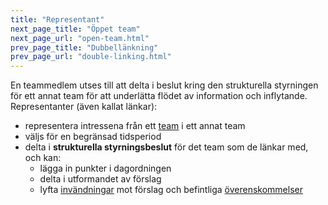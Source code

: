 ```yaml
---
title: "Representant"
next_page_title: "Öppet team"
next_page_url: "open-team.html"
prev_page_title: "Dubbellänkning"
prev_page_url: "double-linking.html"
---
```



<div class="card summary"><div class="card-body">En teammedlem utses till att delta i beslut kring den strukturella styrningen för ett annat team för att underlätta flödet av information och inflytande.
</div></div>
Representanter (även kallat länkar):

- representera intressena från ett <a href="glossary.html#entry-team" class="glossary-tooltip" data-toggle="tooltip" title="Team: En grupp människor som samarbetar mot en gemensam drivkraft (eller mål). Vanligtvis är ett team en del av en organisation, eller så bildas det som ett samarbete mellan flera organisationer.">team</a> i ett annat team
- väljs för en begränsad tidsperiod
- delta i **strukturella styrningsbeslut** för det team som de länkar med, och kan: 
    - lägga in punkter i dagordningen
    - delta i utformandet av förslag
    - lyfta <a href="glossary.html#entry-objection" class="glossary-tooltip" data-toggle="tooltip" title="Invändning: Ett argument – i relation till ett förslag, avtal, en aktivitet eller det rådande läget – som avslöjar konsekvenser eller risker bör undvikas, eller visar på värdefull förbättring.">invändningar</a> mot förslag och befintliga <a href="glossary.html#entry-agreement" class="glossary-tooltip" data-toggle="tooltip" title="Överenskommelse: En överenskommen inriktning, process, förhållningssätt eller policy som skapats för att vägleda värdeflödet.">överenskommelser</a>